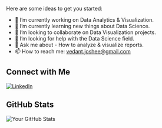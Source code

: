 
Here are some ideas to get you started:

- 🔭 I’m currently working on Data Analytics & Visualization. 
- 🌱 I’m currently learning new things about Data Science.
- 👯 I’m looking to collaborate on Data Visualization projects.
- 🤔 I’m looking for help with the Data Science field.
- 💬 Ask me about - How to analyze & visualize reports.  
- 📫 How to reach me: vedant.joshee@gmail.com  

## Connect with Me
[![LinkedIn](https://img.shields.io/badge/LinkedIn-Connect-blue)](https://www.linkedin.com/in/vedant-joshi-2926a0124/)

## GitHub Stats
![Your GitHub Stats](https://github-readme-stats.vercel.app/api?username=Vedant-J&show_icons=true&hide=contribs,issues&count_private=true)

<!--
**Vedant-J/Vedant-J** is a ✨ _special_ ✨ repository because its `README.md` (this file) appears on your GitHub profile.
--!>
